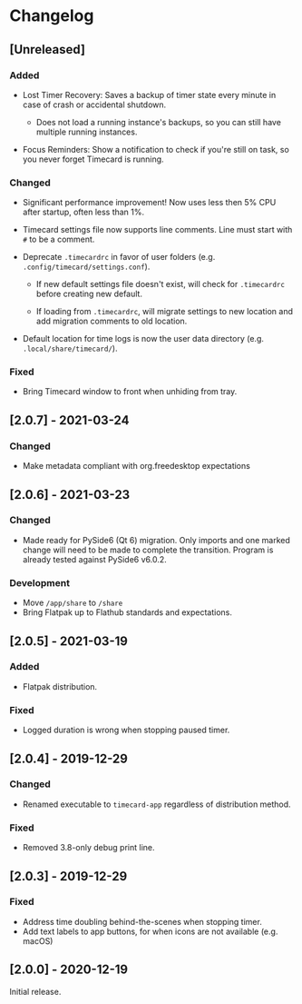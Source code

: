 # Changelog

## [Unreleased]

### Added

- Lost Timer Recovery: Saves a backup of timer state every minute in case of crash or accidental shutdown.

  - Does not load a running instance's backups, so you can still have multiple running instances.

- Focus Reminders: Show a notification to check if you're still on task, so you never forget Timecard is running.

### Changed

- Significant performance improvement! Now uses less then 5% CPU after startup, often less than 1%.

- Timecard settings file now supports line comments. Line must start with `#` to be a comment.

- Deprecate `.timecardrc` in favor of user folders (e.g. `.config/timecard/settings.conf`).

  - If new default settings file doesn't exist, will check for `.timecardrc` before creating new default.

  - If loading from `.timecardrc`, will migrate settings to new location and add migration comments to old location.

- Default location for time logs is now the user data directory (e.g. `.local/share/timecard/`).


### Fixed

- Bring Timecard window to front when unhiding from tray.

## [2.0.7] - 2021-03-24

### Changed

- Make metadata compliant with org.freedesktop expectations

## [2.0.6] - 2021-03-23

### Changed

- Made ready for PySide6 (Qt 6) migration. Only imports and one marked change
  will need to be made to complete the transition. Program is already tested
  against PySide6 v6.0.2.

### Development

- Move `/app/share` to `/share`
- Bring Flatpak up to Flathub standards and expectations.

## [2.0.5] - 2021-03-19

### Added

- Flatpak distribution.

### Fixed

- Logged duration is wrong when stopping paused timer.

## [2.0.4] - 2019-12-29

### Changed

- Renamed executable to `timecard-app` regardless of distribution method.

### Fixed

- Removed 3.8-only debug print line.

## [2.0.3] - 2019-12-29

### Fixed

- Address time doubling behind-the-scenes when stopping timer.
- Add text labels to app buttons, for when icons are not available (e.g. macOS)

## [2.0.0] - 2020-12-19

Initial release.
